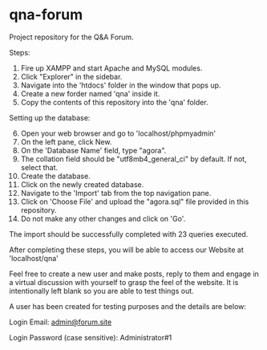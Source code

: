 # qna-forum
Project repository for the Q&amp;A Forum.

Steps:
1. Fire up XAMPP and start Apache and MySQL modules.
2. Click "Explorer" in the sidebar.
3. Navigate into the 'htdocs' folder in the window that pops up.
4. Create a new forder named 'qna' inside it.
5. Copy the contents of this repository into the 'qna' folder.

Setting up the database:

6. Open your web browser and go to 'localhost/phpmyadmin'
7. On the left pane, click New.
8. On the 'Database Name' field, type "agora".
9. The collation field should be "utf8mb4_general_ci" by default. If not, select that.
10. Create the database.
11. Click on the newly created database.
12. Navigate to the 'Import' tab from the top navigation pane.
13. Click on 'Choose File' and upload the "agora.sql" file provided in this repository.
14. Do not make any other changes and click on 'Go'.

The import should be successfully completed with 23 queries executed.

After completing these steps, you will be able to access our Website at 'localhost/qna'

Feel free to create a new user and make posts, reply to them and engage in a virtual discussion with yourself to grasp the feel of the website.
It is intentionally left blank so you are able to test things out.

A user has been created for testing purposes and the details are below:

Login Email: admin@forum.site

Login Password (case sensitive): Administrator#1
